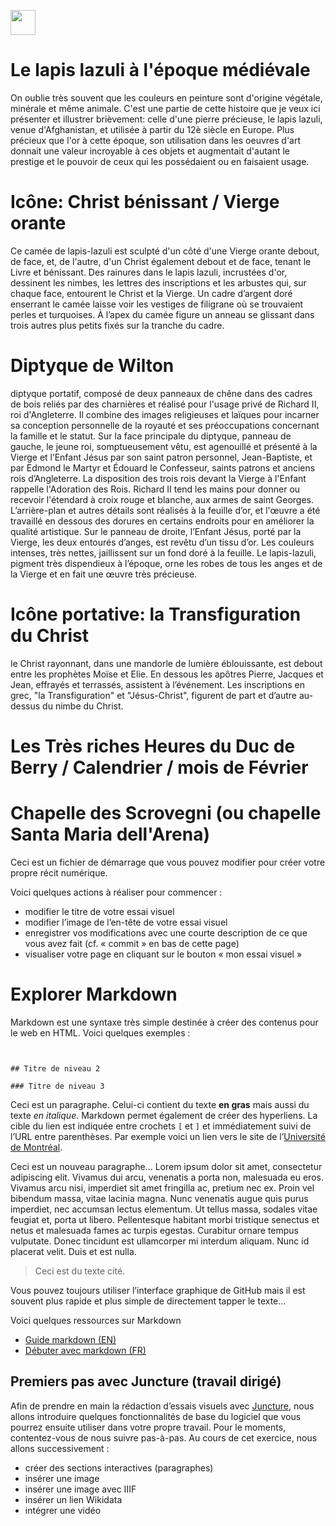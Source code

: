 <a href="https://juncture-digital.org"><img src="https://raw.githubusercontent.com/digitalArtHistory/recits-numeriques/main/images/btn_juncture.svg" style="height:40px"></a>

<param ve-config 
       title="depart" 
       banner="/images/ViennaDioscoridesFolio483vBirds.jpg" 
       layout="vertical">

# Le lapis lazuli à l'époque médiévale

On oublie très souvent que les couleurs en peinture sont d'origine végétale, minérale et même animale. C'est une partie de cette histoire que je veux ici présenter et illustrer brièvement: celle d'une pierre précieuse, le lapis lazuli, venue d'Afghanistan, et utilisée à partir du 12è siècle en Europe.  Plus précieux que l'or à cette époque, son utilisation dans les oeuvres d'art donnait une valeur incroyable à ces objets et augmentait d'autant le prestige et le pouvoir de ceux qui les possédaient ou en faisaient usage.  
<param ve-graphic 
  url="https://raw.githubusercontent.com/digitalArtHistory/recits-numeriques/main/26/0000809545_OG-1.JPG">

# Icône:  Christ bénissant / Vierge orante
Ce camée de lapis-lazuli est sculpté d'un côté d'une Vierge orante debout, de face, et, de l'autre, d'un Christ également debout et de face, tenant le Livre et bénissant. Des rainures dans le lapis lazuli, incrustées d'or, dessinent les nimbes, les lettres des inscriptions et les arbustes qui, sur chaque face, entourent le Christ et la Vierge. Un cadre d’argent doré enserrant le camée laisse voir les vestiges de filigrane où se trouvaient perles et turquoises. À l’apex du camée figure un anneau se glissant dans trois autres plus petits fixés sur la tranche du cadre.  
<param ve-image manifest="https://gallica.bnf.fr/iiif/ark:/12148/btv1b550097566/manifest.json" />

# Diptyque de Wilton
diptyque portatif, composé de deux panneaux de chêne dans des cadres de bois reliés par des charnières et réalisé pour l'usage privé de Richard II, roi d'Angleterre. Il combine des images religieuses et laïques pour incarner sa conception personnelle de la royauté et ses préoccupations concernant la famille et le statut. 
Sur la face principale du diptyque, panneau de gauche, le jeune roi, somptueusement vêtu, est agenouillé et présenté à la Vierge et l’Enfant Jésus par son saint patron personnel, Jean-Baptiste, et par Edmond le Martyr et Édouard le Confesseur, saints patrons et anciens rois d’Angleterre. La disposition des trois rois devant la Vierge à l'Enfant rappelle l'Adoration des Rois. Richard II tend les mains pour donner ou recevoir l'étendard à croix rouge et blanche, aux armes de saint Georges.  L’arrière-plan et autres détails sont réalisés à la feuille d’or, et l'œuvre a été travaillé en dessous des dorures en certains endroits pour en améliorer la qualité artistique.
Sur le panneau de droite, l’Enfant Jésus, porté par la Vierge, les deux entourés d’anges, est revêtu d’un tissu d’or. Les couleurs intenses, très nettes, jaillissent sur un fond doré à la feuille. Le lapis-lazuli, pigment très dispendieux à l’époque, orne les robes de tous les anges et de la Vierge et en fait une œuvre très précieuse.  


# Icône portative:  la Transfiguration du Christ
le Christ rayonnant, dans une mandorle de lumière éblouissante, est debout entre les prophètes Moïse et Elie. En dessous les apôtres Pierre, Jacques et Jean, effrayés et terrassés, assistent à l’événement.  Les inscriptions en grec, "la Transfiguration" et "Jésus-Christ", figurent de part et d’autre au-dessus du nimbe du Christ. 
# Les Très riches Heures du Duc de Berry / Calendrier / mois de Février

# Chapelle des Scrovegni (ou chapelle Santa Maria dell'Arena)

Ceci est un fichier de démarrage que vous pouvez modifier pour créer votre propre récit numérique.

Voici quelques actions à réaliser pour commencer :
- modifier le titre de votre essai visuel
- modifier l’image de l’en-tête de votre essai visuel
- enregistrer vos modifications avec une courte description de ce que vous avez fait (cf. « commit » en bas de cette page)
- visualiser votre page en cliquant sur le bouton « mon essai visuel »

# Explorer Markdown

Markdown est une syntaxe très simple destinée à créer des contenus pour le web en HTML. Voici quelques exemples :

```


## Titre de niveau 2

### Titre de niveau 3
```

Ceci est un paragraphe. Celui-ci contient du texte **en gras** mais aussi du texte *en italique*. Markdown permet également de créer des hyperliens. La cible du lien est indiquée entre crochets `[` et `]` et immédiatement suivi de l’URL entre parenthèses. Par exemple voici un lien vers le site de l’[Université de Montréal](http://www.umontreal.ca).

Ceci est un nouveau paragraphe...  Lorem ipsum dolor sit amet, consectetur adipiscing elit. Vivamus dui arcu, venenatis a porta non, malesuada eu eros. Vivamus arcu nisi, imperdiet sit amet fringilla ac, pretium nec ex. Proin vel bibendum massa, vitae lacinia magna. Nunc venenatis augue quis purus imperdiet, nec accumsan lectus elementum. Ut tellus massa, sodales vitae feugiat et, porta ut libero. Pellentesque habitant morbi tristique senectus et netus et malesuada fames ac turpis egestas. Curabitur ornare tempus vulputate. Donec tincidunt est ullamcorper mi interdum aliquam. Nunc id placerat velit. Duis et est nulla. 

> Ceci est du texte cité.

Vous pouvez toujours utiliser l’interface graphique de GitHub mais il est souvent plus rapide et plus simple de directement tapper le texte...

Voici quelques ressources sur Markdown
- [Guide markdown (EN)](https://docs.github.com/en/get-started/writing-on-github/getting-started-with-writing-and-formatting-on-github/basic-writing-and-formatting-syntax)
- [Débuter avec markdown (FR)](https://programminghistorian.org/fr/lecons/debuter-avec-markdown)

## Premiers pas avec Juncture (travail dirigé)

Afin de prendre en main la rédaction d’essais visuels avec [Juncture](https://juncture-digital.org/), nous allons introduire quelques fonctionnalités de base du logiciel que vous pourrez ensuite utiliser dans votre propre travail. Pour le moments, contentez-vous de nous suivre pas-à-pas. Au cours de cet exercice, nous allons successivement :
- créer des sections interactives (paragraphes)
- insérer une image
- insérer une image avec IIIF
- insérer un lien Wikidata
- intégrer une vidéo





